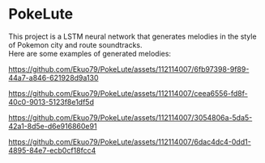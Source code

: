 # PokeLute
This project is a LSTM neural network that generates melodies in the style of Pokemon city and route soundtracks.<br>
Here are some examples of generated melodies:<br>

https://github.com/Ekuo79/PokeLute/assets/112114007/6fb97398-9f89-44a7-a846-621928d9a130

https://github.com/Ekuo79/PokeLute/assets/112114007/ceea6556-fd8f-40c0-9013-5123f8e1df5d

https://github.com/Ekuo79/PokeLute/assets/112114007/3054806a-5da5-42a1-8d5e-d6e916860e91

https://github.com/Ekuo79/PokeLute/assets/112114007/6dac4dc4-0dd1-4895-84e7-ecb0cf18fcc4

